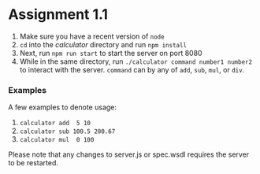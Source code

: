 # Assignment 1.1

1. Make sure you have a recent version of `node`
2. `cd` into the *calculator* directory and run `npm install`
3. Next, run `npm run start` to start the server on port 8080
4. While in the same directory, run `./calculator command number1 number2` to interact with the server.
   `command` can by any of `add`, `sub`, `mul`, or `div`.


### Examples
A few examples to denote usage:
1. `calculator add  5 10`
2. `calculator sub 100.5 200.67`
3. `calculator mul  0 100`

Please note that any changes to server.js or spec.wsdl requires the server to be restarted.

